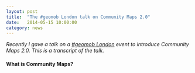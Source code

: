 ```yaml
---
layout: post
title:  "The #geomob London talk on Community Maps 2.0"
date:   2014-05-15 10:00:00
category: news
---
```


_Recently I gave a talk on a [#geomob London](http://geomobldn.org/) event to introduce Community Maps 2.0. This is a transcript of the talk._

#### What is Community Maps?

